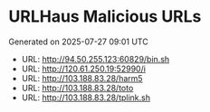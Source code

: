 # URLHaus Malicious URLs
Generated on 2025-07-27 09:01 UTC

- URL: http://94.50.255.123:60829/bin.sh
- URL: http://120.61.250.19:52990/i
- URL: http://103.188.83.28/harm5
- URL: http://103.188.83.28/toto
- URL: http://103.188.83.28/tplink.sh
